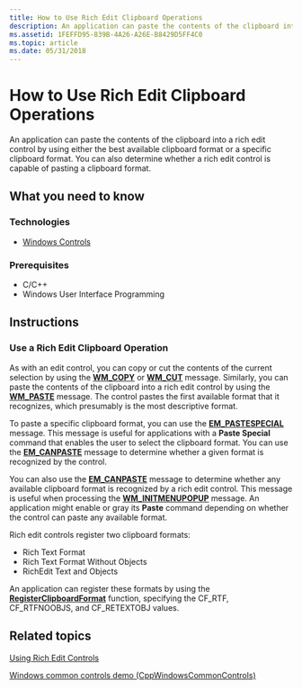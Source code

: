 ```yaml
---
title: How to Use Rich Edit Clipboard Operations
description: An application can paste the contents of the clipboard into a rich edit control by using either the best available clipboard format or a specific clipboard format.
ms.assetid: 1FEFFD95-839B-4A26-A26E-B8429D5FF4C0
ms.topic: article
ms.date: 05/31/2018
---
```


# How to Use Rich Edit Clipboard Operations

An application can paste the contents of the clipboard into a rich edit control by using either the best available clipboard format or a specific clipboard format. You can also determine whether a rich edit control is capable of pasting a clipboard format.

## What you need to know

### Technologies

-   [Windows Controls](window-controls.md)

### Prerequisites

-   C/C++
-   Windows User Interface Programming

## Instructions

### Use a Rich Edit Clipboard Operation

As with an edit control, you can copy or cut the contents of the current selection by using the [**WM\_COPY**](/windows/desktop/dataxchg/wm-copy) or [**WM\_CUT**](/windows/desktop/dataxchg/wm-cut) message. Similarly, you can paste the contents of the clipboard into a rich edit control by using the [**WM\_PASTE**](/windows/desktop/dataxchg/wm-paste) message. The control pastes the first available format that it recognizes, which presumably is the most descriptive format.

To paste a specific clipboard format, you can use the [**EM\_PASTESPECIAL**](em-pastespecial.md) message. This message is useful for applications with a **Paste Special** command that enables the user to select the clipboard format. You can use the [**EM\_CANPASTE**](em-canpaste.md) message to determine whether a given format is recognized by the control.

You can also use the [**EM\_CANPASTE**](em-canpaste.md) message to determine whether any available clipboard format is recognized by a rich edit control. This message is useful when processing the [**WM\_INITMENUPOPUP**](/windows/desktop/menurc/wm-initmenupopup) message. An application might enable or gray its **Paste** command depending on whether the control can paste any available format.

Rich edit controls register two clipboard formats:

-   Rich Text Format
-   Rich Text Format Without Objects
-   RichEdit Text and Objects

An application can register these formats by using the [**RegisterClipboardFormat**](/windows/desktop/api/winuser/nf-winuser-registerclipboardformata) function, specifying the CF\_RTF, CF\_RTFNOOBJS, and CF\_RETEXTOBJ values.

## Related topics

<dl> <dt>

[Using Rich Edit Controls](using-rich-edit-controls.md)
</dt> <dt>

[Windows common controls demo (CppWindowsCommonControls)](https://github.com/microsoftarchive/msdn-code-gallery-microsoft/tree/master/OneCodeTeam/Windows%20common%20controls%20demo%20(CppWindowsCommonControls)/%5BC++%5D-Windows%20common%20controls%20demo%20(CppWindowsCommonControls)/C++/CppWindowsCommonControls)
</dt> </dl>

 

 